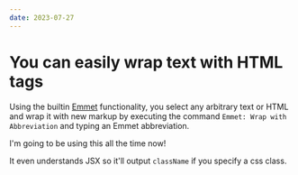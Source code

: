 ```yaml
---
date: 2023-07-27
---
```


# You can easily wrap text with HTML tags

Using the builtin [Emmet](https://code.visualstudio.com/docs/editor/emmet) functionality, you select any arbitrary text or HTML and wrap it with new markup by executing the command `Emmet: Wrap with Abbreviation` and typing an Emmet abbreviation.

I'm going to be using this all the time now!

It even understands JSX so it'll output `className` if you specify a css class.


